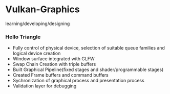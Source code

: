 # Vulkan-Graphics
learning/developing/designing

<h3>Hello Triangle</h3>

* Fully control of physical device, selection of suitable queue families and logical device creation
* Window surface integrated with GLFW
* Swap Chain Creation with triple buffers
* Built Graphical Pipeline(fixed stages and shader/programmable stages)
* Created Frame buffers and command buffers
* Sychronization of graphical process and presentation process
* Validation layer for debugging
